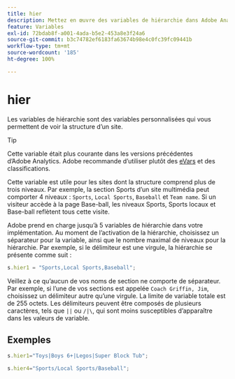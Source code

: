 ```yaml
---
title: hier
description: Mettez en œuvre des variables de hiérarchie dans Adobe Analytics.
feature: Variables
exl-id: 72bdab8f-a001-4ada-b5e2-453a8e3f24a6
source-git-commit: b3c74782ef6183fa63674b98e4c0fc39fc09441b
workflow-type: tm+mt
source-wordcount: '185'
ht-degree: 100%

---
```


# hier

Les variables de hiérarchie sont des variables personnalisées qui vous permettent de voir la structure d’un site.

>[!TIP]
>
>Cette variable était plus courante dans les versions précédentes d’Adobe Analytics. Adobe recommande d’utiliser plutôt des [eVars](evar.md) et des classifications.

Cette variable est utile pour les sites dont la structure comprend plus de trois niveaux. Par exemple, la section Sports d’un site multimédia peut comporter 4 niveaux : `Sports`, `Local Sports`, `Baseball` et `Team name`. Si un visiteur accède à la page Base-ball, les niveaux Sports, Sports locaux et Base-ball reflètent tous cette visite.

Adobe prend en charge jusqu’à 5 variables de hiérarchie dans votre implémentation. Au moment de l’activation de la hiérarchie, choisissez un séparateur pour la variable, ainsi que le nombre maximal de niveaux pour la hiérarchie. Par exemple, si le délimiteur est une virgule, la hiérarchie se présente comme suit :

```js
s.hier1 = "Sports,Local Sports,Baseball";
```

Veillez à ce qu’aucun de vos noms de section ne comporte de séparateur. Par exemple, si l’une de vos sections est appelée `Coach Griffin, Jim`, choisissez un délimiteur autre qu’une virgule. La limite de variable totale est de 255 octets. Les délimiteurs peuvent être composés de plusieurs caractères, tels que `||` ou `/|\`, qui sont moins susceptibles d’apparaître dans les valeurs de variable.

## Exemples

```js
s.hier1="Toys|Boys 6+|Legos|Super Block Tub";
```

```js
s.hier4="Sports/Local Sports/Baseball";
```
